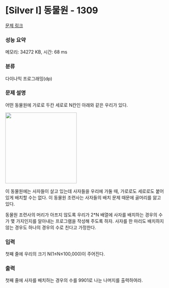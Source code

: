 # [Silver I] 동물원 - 1309 

[문제 링크](https://www.acmicpc.net/problem/1309) 

### 성능 요약

메모리: 34272 KB, 시간: 68 ms

### 분류

다이나믹 프로그래밍(dp)

### 문제 설명

<p style="user-select: auto;">어떤 동물원에 가로로 두칸 세로로 N칸인 아래와 같은 우리가 있다.</p>

<p style="user-select: auto;"><img alt="" src="https://www.acmicpc.net/upload/201004/dnfl.JPG" style="height: 223px; width: 224px; user-select: auto;"></p>

<p style="user-select: auto;">이 동물원에는 사자들이 살고 있는데 사자들을 우리에 가둘 때, 가로로도 세로로도 붙어 있게 배치할 수는 없다. 이 동물원 조련사는 사자들의 배치 문제 때문에 골머리를 앓고 있다.</p>

<p style="user-select: auto;">동물원 조련사의 머리가 아프지 않도록 우리가 2*N 배열에 사자를 배치하는 경우의 수가 몇 가지인지를 알아내는 프로그램을 작성해 주도록 하자. 사자를 한 마리도 배치하지 않는 경우도 하나의 경우의 수로 친다고 가정한다.</p>

### 입력 

 <p style="user-select: auto;">첫째 줄에 우리의 크기 N(1≤N≤100,000)이 주어진다.</p>

### 출력 

 <p style="user-select: auto;">첫째 줄에 사자를 배치하는 경우의 수를 9901로 나눈 나머지를 출력하여라.</p>

